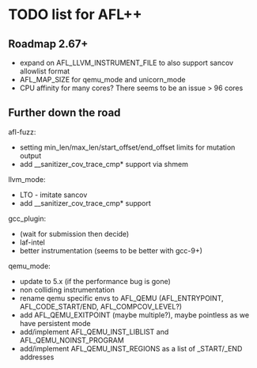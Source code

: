 # TODO list for AFL++

## Roadmap 2.67+

 - expand on AFL_LLVM_INSTRUMENT_FILE to also support sancov allowlist format
 - AFL_MAP_SIZE for qemu_mode and unicorn_mode
 - CPU affinity for many cores? There seems to be an issue > 96 cores

## Further down the road

afl-fuzz:
 - setting min_len/max_len/start_offset/end_offset limits for mutation output
 - add __sanitizer_cov_trace_cmp* support via shmem

llvm_mode:
 - LTO - imitate sancov
 - add __sanitizer_cov_trace_cmp* support

gcc_plugin:
 - (wait for submission then decide)
 - laf-intel
 - better instrumentation (seems to be better with gcc-9+)

qemu_mode:
 - update to 5.x (if the performance bug is gone)
 - non colliding instrumentation
 - rename qemu specific envs to AFL_QEMU (AFL_ENTRYPOINT, AFL_CODE_START/END,
   AFL_COMPCOV_LEVEL?)
 - add AFL_QEMU_EXITPOINT (maybe multiple?), maybe pointless as we have
   persistent mode
 - add/implement AFL_QEMU_INST_LIBLIST and AFL_QEMU_NOINST_PROGRAM
 - add/implement AFL_QEMU_INST_REGIONS as a list of _START/_END addresses
